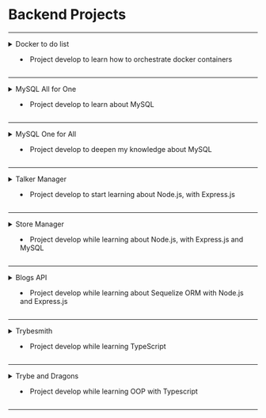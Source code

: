 # Backend Projects

<hr>
<details>
  <summary> Docker to do list

   - Project develop to learn how to orchestrate docker containers

  </summary>
  <a href=https://github.com/gabrielraeder/back-end-projects/tree/main/docker-todo-list>🔗 docker-todo-list</a>
</details>
<hr>

<details>
  <summary> MySQL All for One

   - Project develop to learn about MySQL

  </summary>
  <a href=https://github.com/gabrielraeder/back-end-projects/tree/main/mysql-all-for-one>🔗 mysql-all-for-one</a>
</details>
<hr>

<details>
  <summary> MySQL One for All

   - Project develop to deepen my knowledge about MySQL

  </summary>
  <a href=https://github.com/gabrielraeder/back-end-projects/tree/main/mysql-one-for-all>🔗 mysql-one-for-all</a>
</details>
<hr>

<details>
  <summary> Talker Manager

   - Project develop to start learning about Node.js, with Express.js

  </summary>
  <a href=https://github.com/gabrielraeder/back-end-projects/tree/main/talker-manager>🔗 talker-manager</a>
</details>
<hr>

<details>
  <summary> Store Manager

   - Project develop while learning about Node.js, with Express.js and MySQL

  </summary>
  <a href=https://github.com/gabrielraeder/back-end-projects/tree/main/store-manager>🔗 store-manager</a>
</details>
<hr>

<details>
  <summary> Blogs API

   - Project develop while learning about Sequelize ORM with Node.js and Express.js

  </summary>
  <a href=https://github.com/gabrielraeder/back-end-projects/tree/main/blogs-api>🔗 blogs-api</a>
</details>
<hr>

<details>
  <summary> Trybesmith

   - Project develop while learning TypeScript

  </summary>
  <a href=https://github.com/gabrielraeder/back-end-projects/tree/main/trybesmith>🔗 trybesmith</a>
</details>
<hr>

<details>
  <summary> Trybe and Dragons

   - Project develop while learning OOP with Typescript

  </summary>
  <a href=https://github.com/gabrielraeder/back-end-projects/tree/main/trybers-dragons>🔗 trybers-dragons</a>
</details>
<hr>
